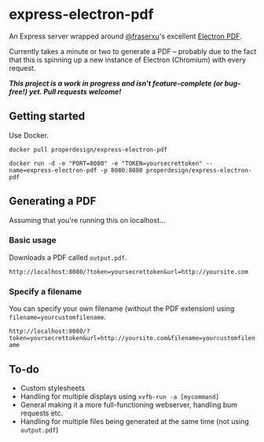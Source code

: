 # express-electron-pdf

An Express server wrapped around [@fraserxu](https://github.com/fraserxu)'s excellent [Electron PDF](https://github.com/fraserxu/electron-pdf).

Currently takes a minute or two to generate a PDF – probably due to the fact that this is spinning up a new instance of Electron (Chromium) with every request.

**_This project is a work in progress and isn't feature-complete (or bug-free!) yet. Pull requests welcome!_**

## Getting started

Use Docker.

`docker pull properdesign/express-electron-pdf`

`docker run -d -e "PORT=8080" -e "TOKEN=yoursecrettoken" --name=express-electron-pdf -p 8080:8080 properdesign/express-electron-pdf`

## Generating a PDF

Assuming that you're running this on localhost...

### Basic usage
Downloads a PDF called `output.pdf`.

`http://localhost:8080/?token=yoursecrettoken&url=http://yoursite.com`

### Specify a filename
You can specify your own filename (without the PDF extension) using `filename=yourcustomfilename`.

`http://localhost:8080/?token=yoursecrettoken&url=http://yoursite.com&filename=yourcustomfilename`

## To-do

* Custom stylesheets
* Handling for multiple displays using `xvfb-run -a [mycommand]`
* General making it a more full-functioning webserver, handling bum requests etc.
* Handling for multiple files being generated at the same time (not using `output.pdf`)